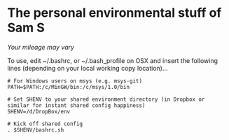 
The personal environmental stuff of Sam S
=========================================

*Your mileage may vary*

To use, edit ~/.bashrc, or ~/.bash_profile on OSX and insert the following
lines (depending on your local working copy location)...

    # For Windows users on msys (e.g. msys-git)
    PATH=$PATH:/c/MinGW/bin:/c/msys/1.0/bin

    # Set SHENV to your shared environment directory (in Dropbox or similar for instant shared config happiness)
    SHENV=/d/DropBox/env

    # Kick off shared config
    . $SHENV/bashrc.sh